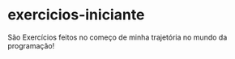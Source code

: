 # exercicios-iniciante
São Exercícios feitos no começo de minha trajetória no mundo da programação!
